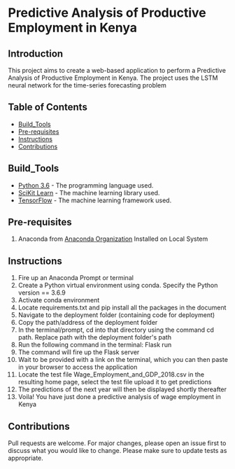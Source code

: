# Predictive Analysis of Productive Employment in Kenya

## Introduction
This project aims to create a web-based application to perform a Predictive Analysis of Productive Employment in Kenya. The project uses the LSTM neural network for the time-series forecasting problem

## Table of Contents
* [Build_Tools](#Build_Tools)
* [Pre-requisites](#Pre-requisites)
* [Instructions](#Instructions)
* [Contributions](#Contributions)

## Build_Tools
* [Python 3.6](https://www.python.org/) - The programming language used.
* [SciKit Learn](https://scikit-learn.org/stable/) - The machine learning library used.
* [TensorFlow](https://www.tensorflow.org/) - The machine learning framework used.


## Pre-requisites
1. Anaconda from [Anaconda Organization](https://www.anaconda.com/) Installed on Local System

## Instructions
1. Fire up an Anaconda Prompt or terminal
2. Create a Python virtual environment using conda. Specify the Python version == 3.6.9
3. Activate conda environment
3. Locate requirements.txt and pip install all the packages in the document
4. Navigate to the deployment folder (containing code for deployment)
5. Copy the path/address of the deployment folder
6. In the terminal/prompt, cd into that directory using the command cd path. Replace path with the deployment folder's path
10. Run the following command in the terminal: Flask run
11. The command will fire up the Flask server
12. Wait to be provided with a link on the terminal, which you can then paste in your browser to access the application
13. Locate the test file Wage_Employment_and_GDP_2018.csv in the resulting home page, select the test file upload it to get predictions
14. The predictions of the next year will then be displayed shortly thereafter
15. Voila! You have just done a predictive analysis of wage employment in Kenya

## Contributions
Pull requests are welcome. For major changes, please open an issue first to discuss what you would like to change.
Please make sure to update tests as appropriate.
